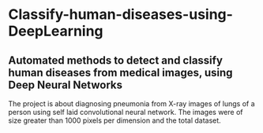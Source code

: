 # Classify-human-diseases-using-DeepLearning
## Automated methods to detect and classify human diseases from medical images, using Deep Neural Networks

The project is about diagnosing pneumonia from X-ray images of lungs of a person using self laid convolutional neural network. The images were of size greater than 1000 pixels per dimension and the total dataset.

